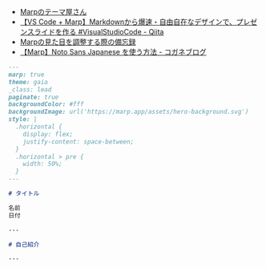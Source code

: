 

- [Marpのテーマ屋さん](https://marp-themes.nekast.com)
- [【VS Code + Marp】Markdownから爆速・自由自在なデザインで、プレゼンスライドを作る #VisualStudioCode - Qiita](https://qiita.com/tomo_makes/items/aafae4021986553ae1d8)
- [Marpの見た目を調整する際の備忘録](https://zenn.dev/aikige/articles/marp-layout-tips)
- [【Marp】Noto Sans Japanese を使う方法 - コガネブログ](https://baba-s.hatenablog.com/entry/2022/01/10/210700_1)



```markdown
---
marp: true
theme: gaia
_class: lead
paginate: true
backgroundColor: #fff
backgroundImage: url('https://marp.app/assets/hero-background.svg')
style: |
  .horizontal {
    display: flex;
    justify-content: space-between;
  }
  .horizontal > pre {
    width: 50%;
  }
---

# タイトル

名前
日付

---

# 自己紹介

---

```